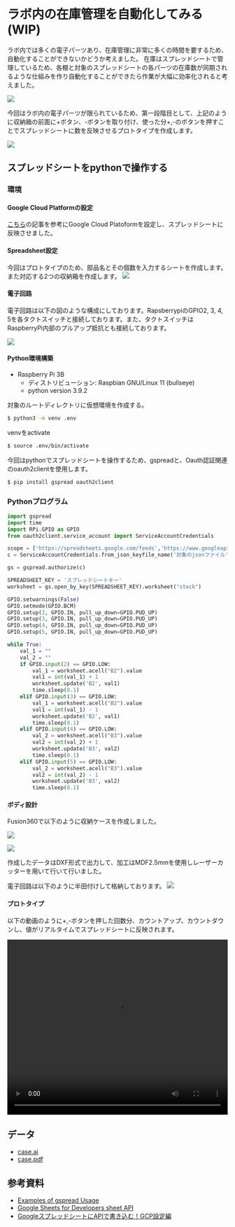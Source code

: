 <head>
  <link href="../css/extra.css" rel="stylesheet"></link>
</head>

# ラボ内の在庫管理を自動化してみる (WIP)

ラボ内では多くの電子パーツあり、在庫管理に非常に多くの時間を要するため、自動化することができないかどうか考えました。
在庫はスプレッドシートで管理しているため、各棚と対象のスプレッドシートの各パーツの在庫数が同期されるような仕組みを作り自動化することができたら作業が大幅に効率化されると考えました。

![](../images/prototype/prototype1/idea_sketch/idea_sketch.jpg#center)

今回はラボ内の電子パーツが限られているため、第一段階目として、上記のように収納箱の前面に+ボタン、-ボタンを取り付け、使った分+,-のボタンを押すことでスプレッドシートに数を反映させるプロトタイプを作成します。

![](../images/prototype/prototype1/idea_sketch/idea_sketch_2.jpg#center)

## スプレッドシートをpythonで操作する

### 環境

#### Google Cloud Platformの設定

[こちら](https://amg-solution.jp/blog/26703)の記事を参考にGoogle Cloud Platoformを設定し、スプレッドシートに反映させました。

<!-- 
- プロジェクトを作成する。

Google Cloud のコンソール画面を開いたらまず最初に新しいプロジェクトを作成します。
ナビゲーションメニューから以下の黄色い枠で囲われた部分をクリックします。
![](../images/prototype/prototype1/gcp/gcp_1.jpg#center)

プロジェクト選択・新規作成のウィンドウが表示されるため、新しいプロジェクトをクリックします。
![](../images/prototype/prototype1/gcp/gcp_2.jpg#center)

新しいプロジェクト作成ページに遷移するため、プロジェクト名を入力して作成ボタンをクリックします。
![](../images/prototype/prototype1/gcp/gcp_3.jpg#center)

プロジェクトができると、ナビゲーションバーの通知からプロジェクトを確認できるため、「プロジェクトを選択」をクリックして、作成したプロジェクトに移動しましょう。
![](../images/prototype/prototype1/gcp/gcp_4.jpg#center)

移動すると、対象のプロジェクトのダッシュボードページに遷移します。
![](../images/prototype/prototype1/gcp/gcp_5.jpg#center)

2. Spreadsheet APIとGoogle Drive APIを有効にする。

ハンバーガーメニューをクリックして「APIとサービス」-> 「ライブラリ」を選択します。
![](../images/prototype/prototype1/gcp/gcp_6.jpg#center)

以下のライブラリ検索ページが表示されるため、検索ボックスに「spreadsheet」と入力して「Google Sheets API」を表示します。
![](../images/prototype/prototype1/gcp/gcp_7.jpg#center)

Google Sheets APIを有効にするため、「有効にする」ボタンをクリックします。
![](../images/prototype/prototype1/gcp/gcp_8.jpg#center)


次に、上記と同様にGoogle Drive APIを検索して、有効化します。
![](../images/prototype/prototype1/gcp/gcp_9.jpg#center)

![](../images/prototype/prototype1/gcp/gcp_10.jpg#center)

「APIとサービス」-> 「有効なAPIとサービス」から有効化されていることを確認することができます。
![](../images/prototype/prototype1/gcp/gcp_11.jpg#center)

![](../images/prototype/prototype1/gcp/gcp_12.jpg#center)

5. 「認証情報」-> 「サービスアカウント名」-> 「役割: 編集者」, 「キータイプ: JSON」で作成する。 -->


#### Spreadsheet設定
今回はプロトタイプのため、部品名とその個数を入力するシートを作成します。また対応する2つの収納箱を作成します。
![](../images/prototype/prototype1/spreadsheet/spreadsheet_1.jpg#center)

#### 電子回路

電子回路は以下の図のような構成にしております。RapsberrypiのGPIO2, 3, 4, 5を各タクトスイッチと接続しております。また、タクトスイッチはRaspberryPi内部のプルアップ抵抗とも接続しております。

![](../images/prototype/prototype1/circuit/circuit_1.jpg#center)

#### Python環境構築
- Raspberry Pi 3B
    - ディストリビューション: Raspbian GNU/Linux 11 (bullseye)
    - python version 3.9.2

対象のルートディレクトリに仮想環境を作成する。
```bash
$ python3 -m venv .env
```

venvをactivate
```bash
$ source .env/bin/activate
```

今回はpythonでスプレッドシートを操作するため、gspreadと、Oauth認証関連のoauth2clientを使用します。
```bash
$ pip install gspread oauth2client
```

### Pythonプログラム
```python
import gspread
import time
import RPi.GPIO as GPIO
from oauth2client.service_account import ServiceAccountCredentials

scope = ['https://spreadsheets.google.com/feeds','https://www.googleapis.com/auth/drive']
c = ServiceAccountCredentials.from_json_keyfile_name('対象のjsonファイル', scope)

gs = gspread.authorize(c)

SPREADSHEET_KEY = 'スプレッドシートキー'
worksheet = gs.open_by_key(SPREADSHEET_KEY).worksheet("stock")

GPIO.setwarnings(False)
GPIO.setmode(GPIO.BCM)
GPIO.setup(2, GPIO.IN, pull_up_down=GPIO.PUD_UP)
GPIO.setup(3, GPIO.IN, pull_up_down=GPIO.PUD_UP)
GPIO.setup(4, GPIO.IN, pull_up_down=GPIO.PUD_UP)
GPIO.setup(5, GPIO.IN, pull_up_down=GPIO.PUD_UP)

while True:
    val_1 = ""
    val_2 = ""
    if GPIO.input(2) == GPIO.LOW:
        val_1 = worksheet.acell("B2").value
        val1 = int(val_1) + 1
        worksheet.update('B2', val1)
        time.sleep(0.1)
    elif GPIO.input(3) == GPIO.LOW:
        val_1 = worksheet.acell("B2").value
        val1 = int(val_1) - 1
        worksheet.update('B2', val1)
        time.sleep(0.1)
    elif GPIO.input(4) == GPIO.LOW:
        val_2 = worksheet.acell("B3").value
        val2 = int(val_2) + 1
        worksheet.update('B3', val2)
        time.sleep(0.1)
    elif GPIO.input(5) == GPIO.LOW:
        val_2 = worksheet.acell("B3").value
        val2 = int(val_2) - 1
        worksheet.update('B3', val2)
        time.sleep(0.1)
```

#### ボディ設計

Fusion360で以下のように収納ケースを作成しました。

![](../images/prototype/prototype1/fusion360/fusion360_1.jpg#center)

![](../images/prototype/prototype1/fusion360/fusion360_2.jpg#center)

作成したデータはDXF形式で出力して、加工はMDF2.5mmを使用しレーザーカッターを用いて行いて行いました。

電子回路は以下のように半田付けして格納しております。
![](../images/prototype/prototype1/circuit/circuit_2.jpg#center)

#### プロトタイプ

以下の動画のように+,-ボタンを押した回数分、カウントアップ、カウントダウンし、値がリアルタイムでスプレッドシートに反映されます。

<video width="100%" height="400px" id="center" controls>
  <source src="../videos/test/project1/prototype_1.mp4" type="video/mp4">
</video>


## データ
- [case.ai](../files/prototype1/case.ai)
- [case.pdf](../files/prototype1/case.pdf)

## 参考資料
- [Examples of gspread Usage](https://docs.gspread.org/en/latest/user-guide.html)
- [Google Sheets for Developers sheet API](https://developers.google.com/sheets/api)
- [GoogleスプレッドシートにAPIで書き込む！GCP設定編](https://amg-solution.jp/blog/26703)

